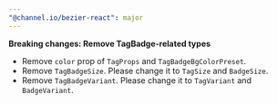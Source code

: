 ```yaml
---
"@channel.io/bezier-react": major
---
```


**Breaking changes: Remove TagBadge-related types**

- Remove `color` prop of `TagProps` and `TagBadgeBgColorPreset`.
- Remove `TagBadgeSize`. Please change it to `TagSize` and `BadgeSize`.
- Remove `TagBadgeVariant`. Please change it to `TagVariant` and `BadgeVariant`.
